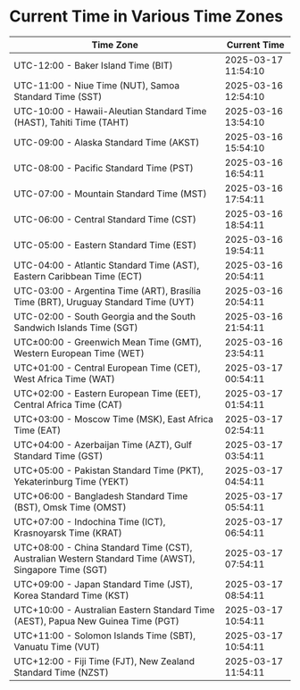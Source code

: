 # Current Time in Various Time Zones

| Time Zone | Current Time |
|-----------|--------------|
| UTC-12:00 - Baker Island Time (BIT) | 2025-03-17 11:54:10 |
| UTC-11:00 - Niue Time (NUT), Samoa Standard Time (SST) | 2025-03-16 12:54:10 |
| UTC-10:00 - Hawaii-Aleutian Standard Time (HAST), Tahiti Time (TAHT) | 2025-03-16 13:54:10 |
| UTC-09:00 - Alaska Standard Time (AKST) | 2025-03-16 15:54:10 |
| UTC-08:00 - Pacific Standard Time (PST) | 2025-03-16 16:54:11 |
| UTC-07:00 - Mountain Standard Time (MST) | 2025-03-16 17:54:11 |
| UTC-06:00 - Central Standard Time (CST) | 2025-03-16 18:54:11 |
| UTC-05:00 - Eastern Standard Time (EST) | 2025-03-16 19:54:11 |
| UTC-04:00 - Atlantic Standard Time (AST), Eastern Caribbean Time (ECT) | 2025-03-16 20:54:11 |
| UTC-03:00 - Argentina Time (ART), Brasília Time (BRT), Uruguay Standard Time (UYT) | 2025-03-16 20:54:11 |
| UTC-02:00 - South Georgia and the South Sandwich Islands Time (SGT) | 2025-03-16 21:54:11 |
| UTC±00:00 - Greenwich Mean Time (GMT), Western European Time (WET) | 2025-03-16 23:54:11 |
| UTC+01:00 - Central European Time (CET), West Africa Time (WAT) | 2025-03-17 00:54:11 |
| UTC+02:00 - Eastern European Time (EET), Central Africa Time (CAT) | 2025-03-17 01:54:11 |
| UTC+03:00 - Moscow Time (MSK), East Africa Time (EAT) | 2025-03-17 02:54:11 |
| UTC+04:00 - Azerbaijan Time (AZT), Gulf Standard Time (GST) | 2025-03-17 03:54:11 |
| UTC+05:00 - Pakistan Standard Time (PKT), Yekaterinburg Time (YEKT) | 2025-03-17 04:54:11 |
| UTC+06:00 - Bangladesh Standard Time (BST), Omsk Time (OMST) | 2025-03-17 05:54:11 |
| UTC+07:00 - Indochina Time (ICT), Krasnoyarsk Time (KRAT) | 2025-03-17 06:54:11 |
| UTC+08:00 - China Standard Time (CST), Australian Western Standard Time (AWST), Singapore Time (SGT) | 2025-03-17 07:54:11 |
| UTC+09:00 - Japan Standard Time (JST), Korea Standard Time (KST) | 2025-03-17 08:54:11 |
| UTC+10:00 - Australian Eastern Standard Time (AEST), Papua New Guinea Time (PGT) | 2025-03-17 10:54:11 |
| UTC+11:00 - Solomon Islands Time (SBT), Vanuatu Time (VUT) | 2025-03-17 10:54:11 |
| UTC+12:00 - Fiji Time (FJT), New Zealand Standard Time (NZST) | 2025-03-17 11:54:11 |

